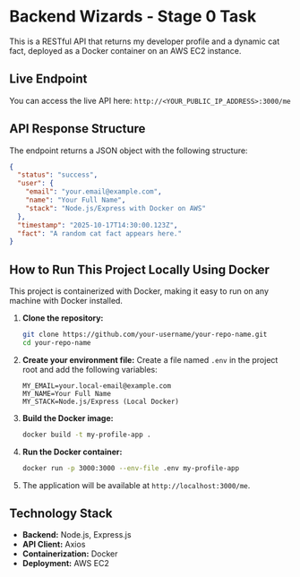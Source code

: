 # Backend Wizards - Stage 0 Task

This is a RESTful API that returns my developer profile and a dynamic cat fact, deployed as a Docker container on an AWS EC2 instance.

## Live Endpoint

You can access the live API here:
`http://<YOUR_PUBLIC_IP_ADDRESS>:3000/me`

## API Response Structure

The endpoint returns a JSON object with the following structure:

```json
{
  "status": "success",
  "user": {
    "email": "your.email@example.com",
    "name": "Your Full Name",
    "stack": "Node.js/Express with Docker on AWS"
  },
  "timestamp": "2025-10-17T14:30:00.123Z",
  "fact": "A random cat fact appears here."
}
```

## How to Run This Project Locally Using Docker

This project is containerized with Docker, making it easy to run on any machine with Docker installed.

1.  **Clone the repository:**
    ```bash
    git clone https://github.com/your-username/your-repo-name.git
    cd your-repo-name
    ```

2.  **Create your environment file:**
    Create a file named `.env` in the project root and add the following variables:
    ```
    MY_EMAIL=your.local-email@example.com
    MY_NAME=Your Full Name
    MY_STACK=Node.js/Express (Local Docker)
    ```

3.  **Build the Docker image:**
    ```bash
    docker build -t my-profile-app .
    ```

4.  **Run the Docker container:**
    ```bash
    docker run -p 3000:3000 --env-file .env my-profile-app
    ```

5.  The application will be available at `http://localhost:3000/me`.

## Technology Stack

*   **Backend:** Node.js, Express.js
*   **API Client:** Axios
*   **Containerization:** Docker
*   **Deployment:** AWS EC2